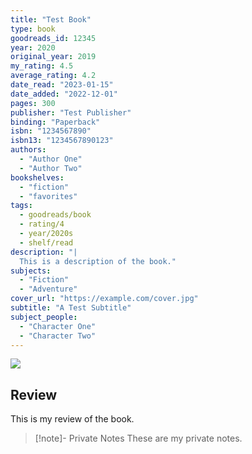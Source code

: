 ```yaml
---
title: "Test Book"
type: book
goodreads_id: 12345
year: 2020
original_year: 2019
my_rating: 4.5
average_rating: 4.2
date_read: "2023-01-15"
date_added: "2022-12-01"
pages: 300
publisher: "Test Publisher"
binding: "Paperback"
isbn: "1234567890"
isbn13: "1234567890123"
authors:
  - "Author One"
  - "Author Two"
bookshelves:
  - "fiction"
  - "favorites"
tags:
  - goodreads/book
  - rating/4
  - year/2020s
  - shelf/read
description: "|
  This is a description of the book."
subjects:
  - "Fiction"
  - "Adventure"
cover_url: "https://example.com/cover.jpg"
subtitle: "A Test Subtitle"
subject_people:
  - "Character One"
  - "Character Two"
---
```


![](https://example.com/cover.jpg)

## Review

This is my review of the book.

>[!note]- Private Notes
> These are my private notes.

